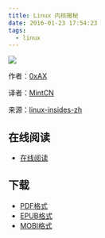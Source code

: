 ```yaml
---
title: Linux 内核揭秘
date: 2016-01-23 17:54:23
tags:
  - linux
---
```


![](https://ek8whxe.cloudimg.io/s/width/226/https://www.gitbook.com/cover/book/xinqiu/linux-insides-cn.jpg?build=1451787900847&v=12.0.2)

作者：[0xAX](https://github.com/0xAX)

译者：[MintCN](https://github.com/MintCN)

来源：[linux-insides-zh](https://github.com/MintCN/linux-insides-zh)

<!--more-->

## 在线阅读 ##

+ [在线阅读](https://www.gitbook.com/star/book/xinqiu/linux-insides-cn)

## 下载 ##

+ [PDF格式](https://www.gitbook.com/download/pdf/book/xinqiu/linux-insides-cn)
+ [EPUB格式](https://www.gitbook.com/download/epub/book/xinqiu/linux-insides-cn)
+ [MOBI格式](https://www.gitbook.com/download/mobi/book/xinqiu/linux-insides-cn)